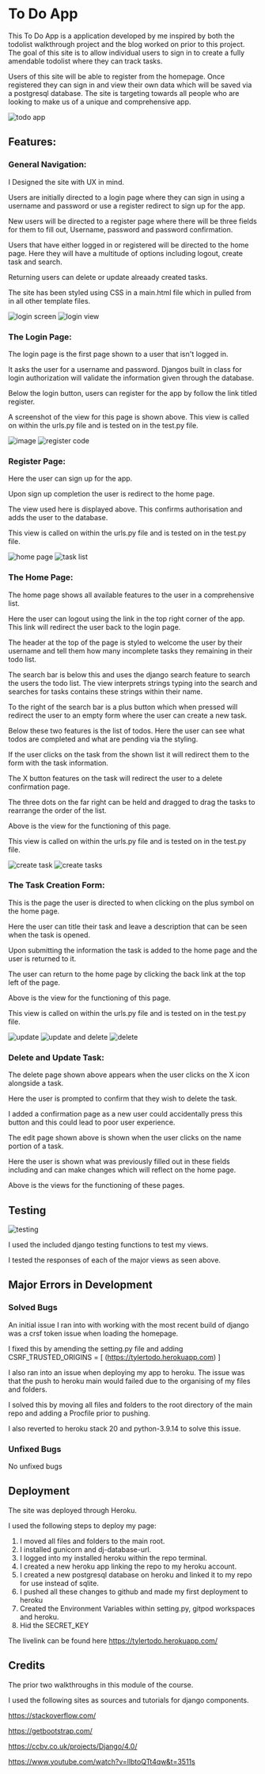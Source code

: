 # To Do App
This To Do App is a application developed by me inspired by both the todolist walkthrough project and the blog worked on prior to this project. The goal of this site is to allow individual users to sign in to create a fully amendable todolist where they can track tasks. 

Users of this site will be able to register from the homepage. Once registered they can sign in and view their own data which will be saved via a postgresql database.
The site is targeting towards all people who are looking to make us of a unique and comprehensive app.

![todo app](https://user-images.githubusercontent.com/93283135/192441816-70012c1a-1640-4d59-be2d-f4e792c9db7c.PNG)

## Features:


### General Navigation:

I Designed the site with UX in mind.

Users are initially directed to a login page where they can sign in using a username and password or use a register redirect to sign up for the app.

New users will be directed to a register page where there will be three fields for them to fill out, Username, password and password confirmation. 

Users that have either logged in or registered will be directed to the home page. Here they will have a multitude of options including logout, create task and search.

Returning users can delete or update alreaady created tasks.

The site has been styled using CSS in a main.html file which in pulled from in all other template files. 

![login screen](https://user-images.githubusercontent.com/93283135/192444712-e37a3582-106e-45c1-8c30-dc1ccbf2cf81.PNG)
![login view](https://user-images.githubusercontent.com/93283135/192444694-a841206d-cc1b-4fa8-9dad-c5098230c10c.PNG)


### The Login Page:

The login page is the first page shown to a user that isn't logged in.

It asks the user for a username and password. Djangos built in class for login authorization will validate the information given through the database.

Below the login button, users can register for the app by follow the link titled register. 

A screenshot of the view for this page is shown above. This view is called on within the urls.py file and is tested on in the test.py file. 

![image](https://user-images.githubusercontent.com/93283135/192445925-ff257c1b-cc91-4ac5-b761-237a9ca46e64.png)
![register code](https://user-images.githubusercontent.com/93283135/192446140-d917bbd2-f44a-48ce-b3bd-8433d7693f74.PNG)


### Register Page:

Here the user can sign up for the app.

Upon sign up completion the user is redirect to the home page.

The view used here is displayed above. This confirms authorisation and adds the user to the database. 

This view is called on within the urls.py file and is tested on in the test.py file. 

![home page](https://user-images.githubusercontent.com/93283135/192447633-f21076f7-2951-464b-96e4-5c333a9efd7b.PNG)
![task list](https://user-images.githubusercontent.com/93283135/192447656-8253d6d1-f0a1-434c-943f-5071d2153a83.PNG)


### The Home Page:

The home page shows all available features to the user in a comprehensive list.

Here the user can logout using the link in the top right corner of the app. This link will redirect the user back to the login page. 

The header at the top of the page is styled to welcome the user by their username and tell them how many incomplete tasks they remaining in their todo list.

The search bar is below this and uses the django search feature to search the users the todo list. The view interprets strings typing into the search and searches for tasks contains these strings within their name.

To the right of the search bar is a plus button which when pressed will redirect the user to an empty form where the user can create a new task.

Below these two features is the list of todos. Here the user can see what todos are completed and what are pending via the styling. 

If the user clicks on the task from the shown list it will redirect them to the form with the task information. 

The X button features on the task will redirect the user to a delete confirmation page. 

The three dots on the far right can be held and dragged to drag the tasks to rearrange the order of the list. 

Above is the view for the functioning of this page.

This view is called on within the urls.py file and is tested on in the test.py file. 


![create task](https://user-images.githubusercontent.com/93283135/192454054-921d4d9a-10ee-4966-ac9a-4ee524968424.PNG)
![create tasks](https://user-images.githubusercontent.com/93283135/192454110-8c193a54-4e95-48bb-a111-d86142cab263.PNG)


### The Task Creation Form:

This is the page the user is directed to when clicking on the plus symbol on the home page.

Here the user can title their task and leave a description that can be seen when the task is opened. 

Upon submitting the information the task is added to the home page and the user is returned to it.

The user can return to the home page by clicking the back link at the top left of the page. 

Above is the view for the functioning of this page.

This view is called on within the urls.py file and is tested on in the test.py file. 

![update](https://user-images.githubusercontent.com/93283135/192455937-e84c61f4-666a-4a06-ae0a-823c990505b7.PNG)
![update and delete](https://user-images.githubusercontent.com/93283135/192455887-9599e91d-e743-4622-a20c-162bac7c7ccc.PNG)
![delete](https://user-images.githubusercontent.com/93283135/192455952-1df19229-44a7-4a14-b6d9-ffc87c65f0da.PNG)


### Delete and Update Task: 

The delete page shown above appears when the user clicks on the X icon alongside a task.

Here the user is prompted to confirm that they wish to delete the task. 

I added a confirmation page as a new user could accidentally press this button and this could lead to poor user experience.

The edit page shown above is shown when the user clicks on the name portion of a task.

Here the user is shown what was previously filled out in these fields including and can make changes which will reflect on the home page. 

Above is the views for the functioning of these pages.

## Testing


![testing](https://user-images.githubusercontent.com/93283135/192486724-42b0fb0b-b4de-4b20-84bc-96279331ddf6.PNG)


I used the included django testing functions to test my views.

I tested the responses of each of the major views as seen above. 

## Major Errors in Development

### Solved Bugs

An initial issue I ran into with working with the most recent build of django was a crsf token issue when loading the homepage.

I fixed this by amending the setting.py file and adding CSRF_TRUSTED_ORIGINS = [
    (https://tylertodo.herokuapp.com)
]

I also ran into an issue when deploying my app to heroku. The issue was that the push to heroku main would failed due to the organising of my files and folders.

I solved this by moving all files and folders to the root directory of the main repo and adding a Procfile prior to pushing.

I also reverted to heroku stack 20 and python-3.9.14 to solve this issue. 

### Unfixed Bugs

No unfixed bugs

## Deployment

The site was deployed through Heroku. 

I used the following steps to deploy my page:
1. I moved all files and folders to the main root.
2. I installed gunicorn and dj-database-url.
3. I logged into my installed heroku within the repo terminal.
4. I created a new heroku app linking the repo to my heroku account.
5. I created a new postgresql database on heroku and linked it to my repo for use instead of sqlite.
6. I pushed all these changes to github and made my first deployment to heroku
7. Created the Environment Variables within setting.py, gitpod workspaces and heroku.
8. Hid the SECRET_KEY

The livelink can be found here https://tylertodo.herokuapp.com/

## Credits

The prior two walkthroughs in this module of the course. 

I used the following sites as sources and tutorials for django components.

https://stackoverflow.com/

https://getbootstrap.com/

https://ccbv.co.uk/projects/Django/4.0/

https://www.youtube.com/watch?v=llbtoQTt4qw&t=3511s
